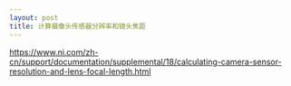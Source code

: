 ```yaml
---
layout: post
title: 计算摄像头传感器分辨率和镜头焦距
---
```


https://www.ni.com/zh-cn/support/documentation/supplemental/18/calculating-camera-sensor-resolution-and-lens-focal-length.html
